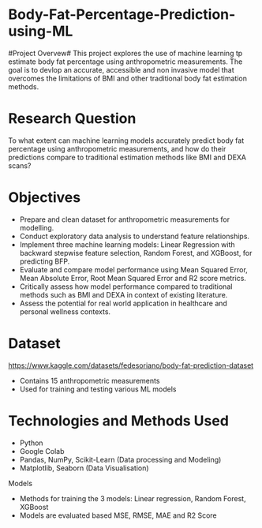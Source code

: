 # Body-Fat-Percentage-Prediction-using-ML
#Project Overvew#
This project explores the use of machine learning tp estimate body fat percentage using anthropometric measurements. The goal is to devlop an accurate, accessible and non invasive model that overcomes the limitations of BMI and other traditional body fat estimation methods.

# Research Question
To what extent can machine learning models accurately predict body fat percentage using anthropometric measurements, and how do their predictions compare to traditional estimation methods like BMI and DEXA scans?

# Objectives
-	Prepare and clean dataset for anthropometric measurements for modelling.
-	Conduct exploratory data analysis to understand feature relationships.
-	Implement three machine learning models: Linear Regression with backward stepwise feature selection, Random Forest, and XGBoost, for predicting BFP.
-	Evaluate and compare model performance using Mean Squared Error, Mean Absolute Error, Root Mean Squared Error and R2 score metrics.
-	Critically assess how model performance compared to traditional methods such as BMI and DEXA in context of existing literature.
-	Assess the potential for real world application in healthcare and personal wellness contexts.

# Dataset
https://www.kaggle.com/datasets/fedesoriano/body-fat-prediction-dataset
- Contains 15 anthropometric measurements 
- Used for training and testing various ML models

# Technologies and Methods Used
- Python
- Google Colab
- Pandas, NumPy, Scikit-Learn (Data processing and Modeling)
- Matplotlib, Seaborn (Data Visualisation)

Models
- Methods for training the 3 models: Linear regression, Random Forest, XGBoost
- Models are evaluated based MSE, RMSE, MAE and R2 Score

